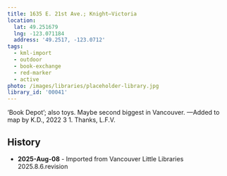 ```yaml
---
title: 1635 E. 21st Ave.; Knight—Victoria
location:
  lat: 49.251679
  lng: -123.071184
  address: '49.2517, -123.0712'
tags:
  - kml-import
  - outdoor
  - book-exchange
  - red-marker
  - active
photo: /images/libraries/placeholder-library.jpg
library_id: '00041'
---
```

‘Book Depot’; also toys.
Maybe second biggest in Vancouver.
—Added to map by K.D., 2022 3 1. Thanks, L.F.V.

## History
- **2025-Aug-08** - Imported from Vancouver Little Libraries 2025.8.6.revision
